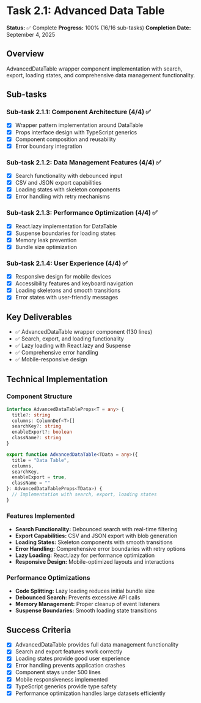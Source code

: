 # Task 2.1: Advanced Data Table

**Status:** ✅ Complete
**Progress:** 100% (16/16 sub-tasks)
**Completion Date:** September 4, 2025

## Overview
AdvancedDataTable wrapper component implementation with search, export, loading states, and comprehensive data management functionality.

## Sub-tasks

### Sub-task 2.1.1: Component Architecture (4/4) ✅
- [x] Wrapper pattern implementation around DataTable
- [x] Props interface design with TypeScript generics
- [x] Component composition and reusability
- [x] Error boundary integration

### Sub-task 2.1.2: Data Management Features (4/4) ✅
- [x] Search functionality with debounced input
- [x] CSV and JSON export capabilities
- [x] Loading states with skeleton components
- [x] Error handling with retry mechanisms

### Sub-task 2.1.3: Performance Optimization (4/4) ✅
- [x] React.lazy implementation for DataTable
- [x] Suspense boundaries for loading states
- [x] Memory leak prevention
- [x] Bundle size optimization

### Sub-task 2.1.4: User Experience (4/4) ✅
- [x] Responsive design for mobile devices
- [x] Accessibility features and keyboard navigation
- [x] Loading skeletons and smooth transitions
- [x] Error states with user-friendly messages

## Key Deliverables
- ✅ AdvancedDataTable wrapper component (130 lines)
- ✅ Search, export, and loading functionality
- ✅ Lazy loading with React.lazy and Suspense
- ✅ Comprehensive error handling
- ✅ Mobile-responsive design

## Technical Implementation

### Component Structure
```typescript
interface AdvancedDataTableProps<T = any> {
  title?: string
  columns: ColumnDef<T>[]
  searchKey?: string
  enableExport?: boolean
  className?: string
}

export function AdvancedDataTable<TData = any>({
  title = "Data Table",
  columns,
  searchKey,
  enableExport = true,
  className = ""
}: AdvancedDataTableProps<TData>) {
  // Implementation with search, export, loading states
}
```

### Features Implemented
- **Search Functionality:** Debounced search with real-time filtering
- **Export Capabilities:** CSV and JSON export with blob generation
- **Loading States:** Skeleton components with smooth transitions
- **Error Handling:** Comprehensive error boundaries with retry options
- **Lazy Loading:** React.lazy for performance optimization
- **Responsive Design:** Mobile-optimized layouts and interactions

### Performance Optimizations
- **Code Splitting:** Lazy loading reduces initial bundle size
- **Debounced Search:** Prevents excessive API calls
- **Memory Management:** Proper cleanup of event listeners
- **Suspense Boundaries:** Smooth loading state transitions

## Success Criteria
- [x] AdvancedDataTable provides full data management functionality
- [x] Search and export features work correctly
- [x] Loading states provide good user experience
- [x] Error handling prevents application crashes
- [x] Component stays under 500 lines
- [x] Mobile responsiveness implemented
- [x] TypeScript generics provide type safety
- [x] Performance optimization handles large datasets efficiently